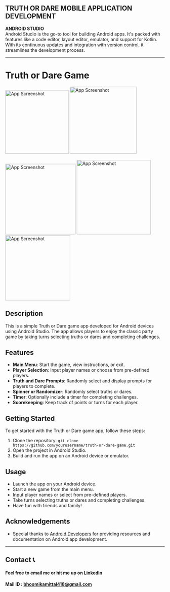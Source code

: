 ## TRUTH OR DARE MOBILE APPLICATION DEVELOPMENT 

**ANDROID STUDIO** <br>
Android Studio is the go-to tool for building Android apps. It's packed with features like a code editor, layout editor, emulator, and support for Kotlin. With its continuous updates and integration with version control, it streamlines the development process.
<hr>

# Truth or Dare Game
<img src="https://github.com/bhoomikamittal8/Truth-or-Dare-University-Project/assets/134505091/488e2380-79c7-4638-8a75-026460840b2c" alt="App Screenshot" width="200"> 
<img src="https://github.com/bhoomikamittal8/Truth-or-Dare-University-Project/assets/134505091/845589d5-1597-4aef-9102-4503e235e20d" alt="App Screenshot" width="211"><br><br>
<img src="https://github.com/bhoomikamittal8/Truth-or-Dare-University-Project/assets/134505091/4ac35f80-52aa-407c-9e2f-4be967485294" alt="App Screenshot" width="222">
<img src="https://github.com/bhoomikamittal8/Truth-or-Dare-University-Project/assets/134505091/70c521b8-a02e-4cc5-a4f3-34a172c5b226" alt="App Screenshot" width="234">
<img src="https://github.com/bhoomikamittal8/Truth-or-Dare-University-Project/assets/134505091/a7d175bf-a2e3-467c-be05-5d9116e57c24" alt="App Screenshot" width="205">



## Description

This is a simple Truth or Dare game app developed for Android devices using Android Studio. The app allows players to enjoy the classic party game by taking turns selecting truths or dares and completing challenges.

## Features

- **Main Menu**: Start the game, view instructions, or exit.
- **Player Selection**: Input player names or choose from pre-defined players.
- **Truth and Dare Prompts**: Randomly select and display prompts for players to complete.
- **Spinner or Randomizer**: Randomly select truths or dares.
- **Timer**: Optionally include a timer for completing challenges.
- **Scorekeeping**: Keep track of points or turns for each player.

## Getting Started

To get started with the Truth or Dare game app, follow these steps:

1. Clone the repository: `git clone https://github.com/yourusername/truth-or-dare-game.git`
2. Open the project in Android Studio.
3. Build and run the app on an Android device or emulator.

## Usage

- Launch the app on your Android device.
- Start a new game from the main menu.
- Input player names or select from pre-defined players.
- Take turns selecting truths or dares and completing challenges.
- Have fun with friends and family!

## Acknowledgements

- Special thanks to [Android Developers](https://developer.android.com/) for providing resources and documentation on Android app development.

---
## Contact 📞

#### Feel free to email me or hit me up on [LinkedIn](https://www.linkedin.com/in/bhoomikamittal48/)
#### Mail ID : bhoomikamittal418@gmail.com





